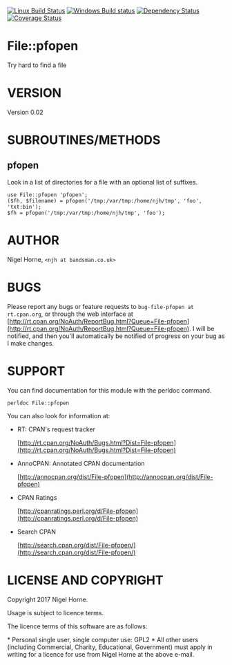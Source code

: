 [![Linux Build Status](https://travis-ci.org/nigelhorne/File-pfopen.svg?branch=master)](https://travis-ci.org/nigelhorne/File-pfopen)
[![Windows Build status](https://ci.appveyor.com/api/projects/status/1t1yhvagx00c2qi8?svg=true)](https://ci.appveyor.com/project/nigelhorne/cgi-info)
[![Dependency Status](https://dependencyci.com/github/nigelhorne/File-pfopen/badge)](https://dependencyci.com/github/nigelhorne/File-pfopen)
[![Coverage Status](https://coveralls.io/repos/github/nigelhorne/File-pfopen/badge.svg?branch=master)](https://coveralls.io/github/nigelhorne/File-pfopen?branch=master)

# File::pfopen

Try hard to find a file

# VERSION

Version 0.02

# SUBROUTINES/METHODS

## pfopen

Look in a list of directories for a file with an optional list of suffixes.

    use File::pfopen 'pfopen';
    ($fh, $filename) = pfopen('/tmp:/var/tmp:/home/njh/tmp', 'foo', 'txt:bin');
    $fh = pfopen('/tmp:/var/tmp:/home/njh/tmp', 'foo');

# AUTHOR

Nigel Horne, `<njh at bandsman.co.uk>`

# BUGS

Please report any bugs or feature requests to `bug-file-pfopen at rt.cpan.org`,
or through the web interface at
[http://rt.cpan.org/NoAuth/ReportBug.html?Queue=File-pfopen](http://rt.cpan.org/NoAuth/ReportBug.html?Queue=File-pfopen).
I will be notified, and then you'll
automatically be notified of progress on your bug as I make changes.

# SUPPORT

You can find documentation for this module with the perldoc command.

    perldoc File::pfopen

You can also look for information at:

- RT: CPAN's request tracker

    [http://rt.cpan.org/NoAuth/Bugs.html?Dist=File-pfopen](http://rt.cpan.org/NoAuth/Bugs.html?Dist=File-pfopen)

- AnnoCPAN: Annotated CPAN documentation

    [http://annocpan.org/dist/File-pfopen](http://annocpan.org/dist/File-pfopen)

- CPAN Ratings

    [http://cpanratings.perl.org/d/File-pfopen](http://cpanratings.perl.org/d/File-pfopen)

- Search CPAN

    [http://search.cpan.org/dist/File-pfopen/](http://search.cpan.org/dist/File-pfopen/)

# LICENSE AND COPYRIGHT

Copyright 2017 Nigel Horne.

Usage is subject to licence terms.

The licence terms of this software are as follows:

\* Personal single user, single computer use: GPL2
\* All other users (including Commercial, Charity, Educational, Government)
  must apply in writing for a licence for use from Nigel Horne at the
  above e-mail.
